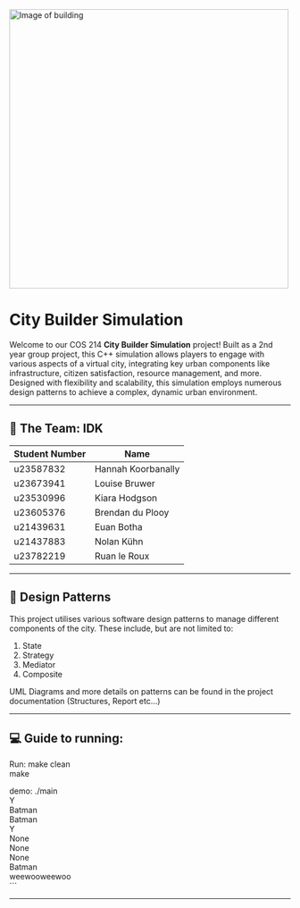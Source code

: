 <img src="https://github.com/user-attachments/assets/7ee4ae20-32f2-4653-829c-310d1bb8e22c" alt="Image of building"  height="500">


# City Builder Simulation


Welcome to our COS 214 **City Builder Simulation** project! 
Built as a 2nd year group project, this C++ simulation allows players to engage with various aspects of a virtual city, integrating key urban components like infrastructure, citizen satisfaction, resource management, and more. Designed with flexibility and scalability, this simulation employs numerous design patterns to achieve a complex, dynamic urban environment.

---
## 👥 The Team: **IDK**

| Student Number | Name               |
|----------------|--------------------|
| u23587832      | Hannah Koorbanally |
| u23673941      | Louise Bruwer      |
| u23530996      | Kiara Hodgson      |
| u23605376      | Brendan du Plooy   |
| u21439631      | Euan Botha         |
| u21437883      | Nolan Kühn         |
| u23782219      | Ruan le Roux       |

---
## 🧠 Design Patterns

This project utilises various software design patterns to manage different components of the city.
These include, but are not limited to:

1. State
2. Strategy
3. Mediator
4. Composite

UML Diagrams and more details on patterns can be found in the project documentation (Structures, Report etc...)


---

## 💻 Guide to running:
Run:
make clean<br/>
make<br/>

demo:
./main<br/>
Y<br/>
Batman<br/>
Batman<br/>
Y<br/>
None<br/>
None<br/>
None<br/>
Batman<br/>
weewooweewoo<br/>```

---

